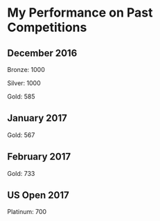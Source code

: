 # My Performance on Past Competitions
## December 2016
Bronze: 1000

Silver: 1000

Gold: 585
## January 2017
Gold: 567
## February 2017
Gold: 733
## US Open 2017
Platinum: 700
